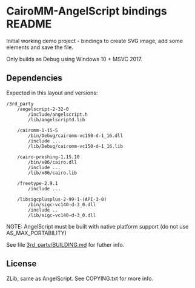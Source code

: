 # CairoMM-AngelScript bindings README

Initial working demo project - bindings to create SVG image, add some elements and save the file.

Only builds as Debug using Windows 10 + MSVC 2017.

## Dependencies

Expected in this layout and versions:

```
/3rd_party
    /angelscript-2-32-0
        /include/angelscript.h
        /lib/angelscriptd.lib

    /cairomm-1-15-5
        /bin/Debug/cairomm-vc150-d-1_16.dll
        /include ...
        /lib/Debug/cairomm-vc150-d-1_16.lib
    
    /cairo-preshing-1.15.10
        /bin/x86/cairo.dll
        /include ...
        /lib/x86/cairo.lib
    
    /freetype-2.9.1
        /include ...
    
    /libsigcplusplus-2-99-1-(API-3-0)
        /bin/sigc-vc140-d-3_0.dll
        /include ..
        /lib/sigc-vc140-d-3_0.dll            
```

NOTE: AngelScript must be built with native platform support (do not use AS_MAX_PORTABILITY)

See file [3rd_party/BUILDING.md](3rd_party/BUILDING.md) for futher info.

## License

ZLib, same as AngelScript. See COPYING.txt for more info.
